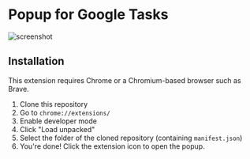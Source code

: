 # Popup for Google Tasks

![screenshot](https://i.imgur.com/aXvemQS.png)

## Installation

This extension requires Chrome or a Chromium-based browser such as Brave.

1. Clone this repository
2. Go to `chrome://extensions/`
3. Enable developer mode
4. Click "Load unpacked"
5. Select the folder of the cloned repository (containing `manifest.json`)
6. You're done! Click the extension icon to open the popup.
